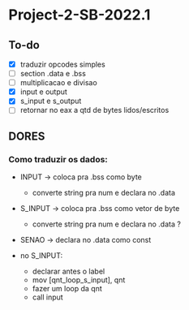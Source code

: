 # Project-2-SB-2022.1

## To-do

- [x] traduzir opcodes simples
- [ ] section .data e .bss
- [ ] multiplicacao e divisao
- [x] input e output
- [x] s_input e s_output
- [ ] retornar no eax a qtd de bytes lidos/escritos

## DORES

### Como traduzir os dados:

- INPUT -> coloca pra .bss como byte
    - converte string pra num e declara no .data
- S_INPUT -> coloca pra .bss como vetor de byte
    - converte string pra num e declara no .data ?
- SENAO -> declara no .data como const

- no S_INPUT:
    - declarar antes o label
    - mov [qnt_loop_s_input], qnt
    - fazer um loop da qnt
    - call input  
